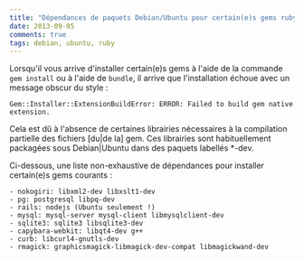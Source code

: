 ```yaml
---
title: "Dépendances de paquets Debian/Ubuntu pour certain(e)s gems ruby"
date: 2013-09-05
comments: true
tags: debian, ubuntu, ruby
---
```

Lorsqu'il vous arrive d'installer certain(e)s gems à l'aide de la commande `gem install` ou à l'aide de `bundle`, il arrive que l'installation échoue avec un message obscur du style :

`Gem::Installer::ExtensionBuildError: ERROR: Failed to build gem native extension.`

Cela est dû à l'absence de certaines librairies nécessaires à la compilation partielle des fichiers [du|de la] gem. Ces librairies sont habituellement packagées sous Debian|Ubuntu dans des paquets labellés \*-dev.

Ci-dessous, une liste non-exhaustive de dépendances pour installer certain(e)s gems courants :

```
- nokogiri: libxml2-dev libxslt1-dev
- pg: postgresql libpq-dev
- rails: nodejs (Ubuntu seulement !)
- mysql: mysql-server mysql-client libmysqlclient-dev
- sqlite3: sqlite3 libsqlite3-dev
- capybara-webkit: libqt4-dev g++
- curb: libcurl4-gnutls-dev
- rmagick: graphicsmagick-libmagick-dev-compat libmagickwand-dev
```
